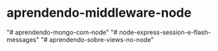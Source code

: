 # aprendendo-middleware-node
"# aprendendo-mongo-com-node" 
"# node-express-session-e-flash-messages" 
"# aprendendo-sobre-views-no-node" 

